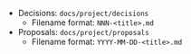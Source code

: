 - Decisions: `docs/project/decisions`
  - Filename format: `NNN-<title>.md`
- Proposals: `docs/project/proposals`
  - Filename format: `YYYY-MM-DD-<title>.md`

